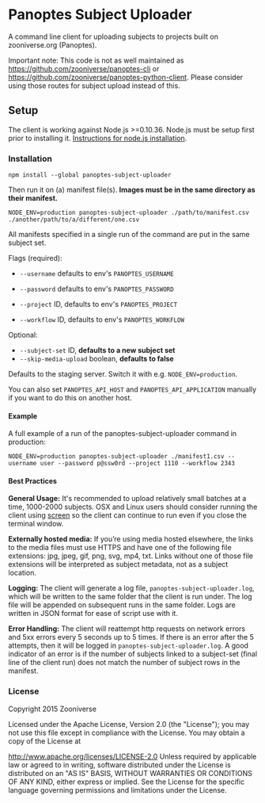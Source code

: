 # Panoptes Subject Uploader

A command line client for uploading subjects to projects built on zooniverse.org (Panoptes).

Important note: This code is not as well maintained as https://github.com/zooniverse/panoptes-cli or https://github.com/zooniverse/panoptes-python-client. Please consider using those routes for subject upload instead of this. 

## Setup

The client is working against Node.js >=0.10.36. Node.js must be setup first prior to installing it. [Instructions for node.js installation](https://nodejs.org/en/download/package-manager/).

### Installation

```
npm install --global panoptes-subject-uploader
```

Then run it on (a) manifest file(s). **Images must be in the same directory as their manifest.**

```
NODE_ENV=production panoptes-subject-uploader ./path/to/manifest.csv ./another/path/to/a/different/one.csv
```

All manifests specified in a single run of the command are put in the same subject set.

Flags (required):

- `--username` defaults to env's `PANOPTES_USERNAME`

- `--password` defaults to env's `PANOPTES_PASSWORD`

- `--project` ID, defaults to env's `PANOPTES_PROJECT`

- `--workflow` ID, defaults to env's `PANOPTES_WORKFLOW`

Optional:

- `--subject-set` ID, **defaults to a new subject set**
- `--skip-media-upload` boolean, **defaults to false**

Defaults to the staging server. Switch it with e.g. `NODE_ENV=production`.

You can also set `PANOPTES_API_HOST` and `PANOPTES_API_APPLICATION` manually if you want to do this on another host.

#### Example

A full example of a run of the panoptes-subject-uploader command in production:

```
NODE_ENV=production panoptes-subject-uploader ./manifest1.csv --username user --password p@ssw0rd --project 1110 --workflow 2343
```

#### Best Practices

**General Usage:** It's recommended to upload relatively small batches at a time, 1000-2000 subjects. OSX and Linux users should consider running the client using [screen](https://www.gnu.org/software/screen/manual/screen.html) so the client can continue to run even if you close the terminal window.

**Externally hosted media:** If you’re using media hosted elsewhere, the links to the media files must use HTTPS and have one of the following file extensions: jpg, jpeg, gif, png, svg, mp4, txt. Links without one of those file extensions will be interpreted as subject metadata, not as a subject location.

**Logging:** The client will generate a log file, `panoptes-subject-uploader.log`, which will be written to the same folder that the client is run under. The log file will be appended on subsequent runs in the same folder. Logs are written in JSON format for ease of script use with it. 

**Error Handling:** The client will reattempt http requests on network errors and 5xx errors every 5 seconds up to 5 times. If there is an error after the 5 attempts, then it will be logged in `panoptes-subject-uploader.log`. A good indicator of an error is if the number of subjects linked to a subject-set (final line of the client run) does not match the number of subject rows in the manifest.

### License

Copyright 2015 Zooniverse

Licensed under the Apache License, Version 2.0 (the "License"); you may not use this file except in compliance with the License. You may obtain a copy of the License at

http://www.apache.org/licenses/LICENSE-2.0
Unless required by applicable law or agreed to in writing, software distributed under the License is distributed on an "AS IS" BASIS, WITHOUT WARRANTIES OR CONDITIONS OF ANY KIND, either express or implied. See the License for the specific language governing permissions and limitations under the License.
